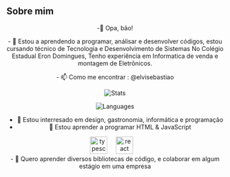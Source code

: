 <center>
<h2 align="left">Sobre mim</h2>
 <p>-👋 Opa, bão!</p>
<p>- 👾 Estou a aprendendo a programar, análisar e desenvolver códigos, estou cursando técnico de Tecnologia e Desenvolvimento de Sistemas
 No Colégio Estadual Eron Domingues, Tenho experiência em Informatica de venda e montagem de Eletrônicos. </p>
<p>- 📫 Como me encontrar : @elvisebastiao </p>



<div class="container" align="center">

![Stats](https://github-readme-stats.vercel.app/api?username=Elviiiis&theme=buefy&show_icons=true&hide_border=true&count_private=true)

![Languages](https://github-readme-stats.vercel.app/api/top-langs/?username=Elviiiis&theme=buefy&show_icons=true&hide_border=true&layout=compact)
</div>

- 👀 Estou interresado em design, gastronomia, informática e programação
- 🌱 Estou aprender a programar HTML & JavaScript
<div>
<img src="https://cdn.jsdelivr.net/gh/devicons/devicon/icons/typescript/typescript-original.svg" height="40" alt="typescript logo"  />
  <img width="12" />
  <img src="https://cdn.jsdelivr.net/gh/devicons/devicon/icons/react/react-original.svg" height="40" alt="react logo"  />
  <img width="12" /></div>
- 🚨  Quero aprender diversos bibliotecas de código, e colaborar em algum estágio em uma empresa
</center>


